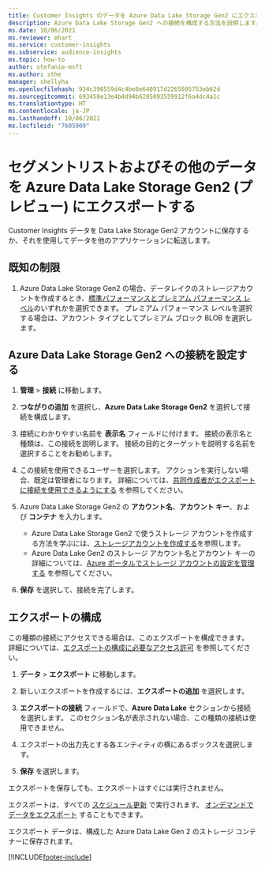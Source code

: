 ```yaml
---
title: Customer Insights のデータを Azure Data Lake Storage Gen2 にエクスポートする
description: Azure Data Lake Storage Gen2 への接続を構成する方法を説明します。
ms.date: 10/06/2021
ms.reviewer: mhart
ms.service: customer-insights
ms.subservice: audience-insights
ms.topic: how-to
author: stefanie-msft
ms.author: sthe
manager: shellyha
ms.openlocfilehash: 934c396559d4c4be8e640917d2265805753eb62d
ms.sourcegitcommit: 693458e13e4b4d94b6205093559912f6a4dc4a1c
ms.translationtype: HT
ms.contentlocale: ja-JP
ms.lasthandoff: 10/06/2021
ms.locfileid: "7605909"
---
```

# <a name="export-segment-list-and-other-data-to-azure-data-lake-storage-gen2-preview"></a>セグメントリストおよびその他のデータを Azure Data Lake Storage Gen2 (プレビュー) にエクスポートする

Customer Insights データを Data Lake Storage Gen2 アカウントに保存するか、それを使用してデータを他のアプリケーションに転送します。

## <a name="known-limitations"></a>既知の制限

1. Azure Data Lake Storage Gen2 の場合、データレイクのストレージアカウントを作成するとき、[標準パフォーマンスとプレミアム パフォーマンス レベル](/azure/storage/blobs/create-data-lake-storage-account)のいずれかを選択できます。 プレミアム パフォーマンス レベルを選択する場合は、アカウント タイプとしてプレミアム ブロック BLOB を選択します。 


## <a name="set-up-the-connection-to-azure-data-lake-storage-gen2"></a>Azure Data Lake Storage Gen2 への接続を設定する 


1. **管理** > **接続** に移動します。

1. **つながりの追加** を選択し、**Azure Data Lake Storage Gen2** を選択して接続を構成します。

1. 接続にわかりやすい名前を **表示名** フィールドに付けます。 接続の表示名と種類は、この接続を説明します。 接続の目的とターゲットを説明する名前を選択することをお勧めします。

1. この接続を使用できるユーザーを選択します。 アクションを実行しない場合、既定は管理者になります。 詳細については、[共同作成者がエクスポートに接続を使用できるようにする](connections.md#allow-contributors-to-use-a-connection-for-exports) を参照してください。

1. Azure Data Lake Storage Gen2 の **アカウント名**、**アカウント キー**、および **コンテナ** を入力します。
    - Azure Data Lake Storage Gen2 で使うストレージ アカウントを作成する方法を学ぶには、[ストレージアカウントを作成する](/azure/storage/blobs/create-data-lake-storage-account)を参照します。 
    - Azure Data Lake Gen2 のストレージ アカウント名とアカウント キーの詳細については、[Azure ポータルでストレージ アカウントの設定を管理する](/azure/storage/common/storage-account-manage) を参照してください。

1. **保存** を選択して、接続を完了します。 

## <a name="configure-an-export"></a>エクスポートの構成

この種類の接続にアクセスできる場合は、このエクスポートを構成できます。 詳細については、[エクスポートの構成に必要なアクセス許可](export-destinations.md#set-up-a-new-export) を参照してください。

1. **データ** > **エクスポート** に移動します。

1. 新しいエクスポートを作成するには、**エクスポートの追加** を選択します。

1. **エクスポートの接続** フィールドで、**Azure Data Lake** セクションから接続を選択します。 このセクション名が表示されない場合、この種類の接続は使用できません。

1. エクスポートの出力先とする各エンティティの横にあるボックスを選択します。

1. **保存** を選択します。

エクスポートを保存しても、エクスポートはすぐには実行されません。

エクスポートは、すべての [スケジュール更新](system.md#schedule-tab) で実行されます。 [オンデマンドでデータをエクスポート](export-destinations.md#run-exports-on-demand) することもできます。 

エクスポート データは、構成した Azure Data Lake Gen 2 のストレージ コンテナーに保存されます。 

[!INCLUDE[footer-include](../includes/footer-banner.md)]
